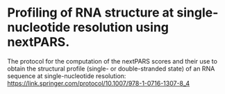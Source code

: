 # Profiling of RNA structure at single-nucleotide resolution using nextPARS.

The protocol for the computation of the nextPARS scores and their use to obtain the structural profile (single- or double-stranded state) of an RNA sequence at single-nucleotide resolution: https://link.springer.com/protocol/10.1007/978-1-0716-1307-8_4
